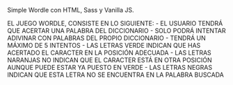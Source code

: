 Simple Wordle con HTML, Sass y Vanilla JS.

EL JUEGO WORDLE, CONSISTE EN LO SIGUIENTE:
    - EL USUARIO TENDRÁ QUE ACERTAR UNA PALABRA DEL DICCIONARIO
    - SOLO PODRÁ INTENTAR ADIVINAR CON PALABRAS DEL PROPIO DICCIONARIO
    - TENDRÁ UN MÁXIMO DE 5 INTENTOS
    - LAS LETRAS VERDE INDICAN QUE HAS ACERTADO EL CARACTER EN LA POSICIÓN ADECUADA
    - LAS LETRAS NARANJAS NO INDICAN QUE EL CARACTER ESTÁ EN OTRA POSICIÓN AUNQUE PUEDE ESTAR YA PUESTO EN VERDE
    - LAS LETRAS NEGRAS INDICAN QUE ESTA LETRA NO SE ENCUENTRA EN LA PALABRA BUSCADA